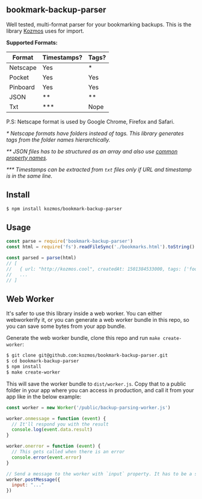 ## bookmark-backup-parser

Well tested, multi-format parser for your bookmarking backups. This is the library [Kozmos](https://getkozmos.com) uses for import.

**Supported Formats:**

| Format | Timestamps? | Tags? |
| --- | --- | --- |
| Netscape | Yes | * |
| Pocket | Yes | Yes |
| Pinboard | Yes | Yes |
| JSON | ** | ** |
| Txt  | *** | Nope |

P.S: Netscape format is used by Google Chrome, Firefox and Safari.

*\* Netscape formats have folders instead of tags. This library generates tags from the folder names hierarchically.*

*\*\* JSON files has to be structured as an array and also use [common property names](https://github.com/kozmos/bookmark-backup-parser/tree/master/lib/json.js#L3).*

*\*\*\* Timestamps can be extracted from `txt` files only if URL and timestamp is in the same line.*

## Install

```bash
$ npm install kozmos/bookmark-backup-parser
```

## Usage

```js
const parse = require('bookmark-backup-parser')
const html = require('fs').readFileSync('./bookmarks.html').toString()

const parsed = parse(html)
// [
//   { url: "http://kozmos.cool", createdAt: 1501384533000, tags: ['foo', 'bar'] },
//   ...
// ]
```

## Web Worker

It's safer to use this library inside a web worker. You can either webworkerify it,
or you can generate a web worker bundle in this repo, so you can save some bytes from your app bundle.

Generate the web worker bundle, clone this repo and run `make create-worker`:

```bash
$ git clone git@github.com:kozmos/bookmark-backup-parser.git
$ cd bookmark-backup-parser
$ npm install
$ make create-worker
```

This will save the worker bundle to `dist/worker.js`. Copy that to a public
folder in your app where you can access in production, and call it from your app
like in the below example:

```js
const worker = new Worker('/public/backup-parsing-worker.js')

worker.onmessage = function (event) {
  // It'll respond you with the result
  console.log(event.data.result)
}

worker.onerror = function (event) {
  // This gets called when there is an error
  console.error(event.error)
}

// Send a message to the worker with `input` property. It has to be a string.
worker.postMessage({
  input: "..."
})
```

